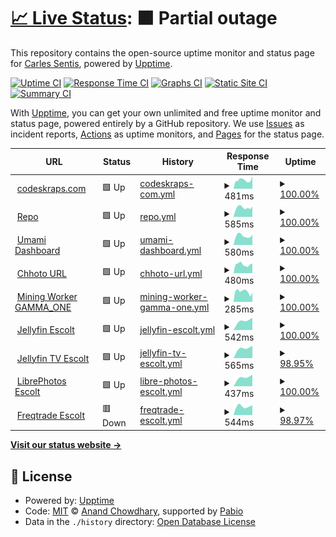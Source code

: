 # [📈 Live Status](https://status.codeskraps.com): <!--live status--> **🟧 Partial outage**

This repository contains the open-source uptime monitor and status page for [Carles Sentis](http://codeskraps.com), powered by [Upptime](https://github.com/upptime/upptime).

[![Uptime CI](https://github.com/codeskraps/upptime_codeskraps_status/workflows/Uptime%20CI/badge.svg)](https://github.com/codeskraps/upptime_codeskraps_status/actions?query=workflow%3A%22Uptime+CI%22)
[![Response Time CI](https://github.com/codeskraps/upptime_codeskraps_status/workflows/Response%20Time%20CI/badge.svg)](https://github.com/codeskraps/upptime_codeskraps_status/actions?query=workflow%3A%22Response+Time+CI%22)
[![Graphs CI](https://github.com/codeskraps/upptime_codeskraps_status/workflows/Graphs%20CI/badge.svg)](https://github.com/codeskraps/upptime_codeskraps_status/actions?query=workflow%3A%22Graphs+CI%22)
[![Static Site CI](https://github.com/codeskraps/upptime_codeskraps_status/workflows/Static%20Site%20CI/badge.svg)](https://github.com/codeskraps/upptime_codeskraps_status/actions?query=workflow%3A%22Static+Site+CI%22)
[![Summary CI](https://github.com/codeskraps/upptime_codeskraps_status/workflows/Summary%20CI/badge.svg)](https://github.com/codeskraps/upptime_codeskraps_status/actions?query=workflow%3A%22Summary+CI%22)

With [Upptime](https://upptime.js.org), you can get your own unlimited and free uptime monitor and status page, powered entirely by a GitHub repository. We use [Issues](https://github.com/codeskraps/upptime_codeskraps_status/issues) as incident reports, [Actions](https://github.com/codeskraps/upptime_codeskraps_status/actions) as uptime monitors, and [Pages](https://status.codeskraps.com) for the status page.

<!--start: status pages-->
<!-- This summary is generated by Upptime (https://github.com/upptime/upptime) -->
<!-- Do not edit this manually, your changes will be overwritten -->
<!-- prettier-ignore -->
| URL | Status | History | Response Time | Uptime |
| --- | ------ | ------- | ------------- | ------ |
| <img alt="" src="https://icons.duckduckgo.com/ip3/codeskraps.com.ico" height="13"> [codeskraps.com](https://codeskraps.com) | 🟩 Up | [codeskraps-com.yml](https://github.com/codeskraps/upptime_codeskraps_status/commits/HEAD/history/codeskraps-com.yml) | <details><summary><img alt="Response time graph" src="./graphs/codeskraps-com/response-time-week.png" height="20"> 481ms</summary><br><a href="https://status.codeskraps.com/history/codeskraps-com"><img alt="Response time 480" src="https://img.shields.io/endpoint?url=https%3A%2F%2Fraw.githubusercontent.com%2Fcodeskraps%2Fupptime_codeskraps_status%2FHEAD%2Fapi%2Fcodeskraps-com%2Fresponse-time.json"></a><br><a href="https://status.codeskraps.com/history/codeskraps-com"><img alt="24-hour response time 698" src="https://img.shields.io/endpoint?url=https%3A%2F%2Fraw.githubusercontent.com%2Fcodeskraps%2Fupptime_codeskraps_status%2FHEAD%2Fapi%2Fcodeskraps-com%2Fresponse-time-day.json"></a><br><a href="https://status.codeskraps.com/history/codeskraps-com"><img alt="7-day response time 481" src="https://img.shields.io/endpoint?url=https%3A%2F%2Fraw.githubusercontent.com%2Fcodeskraps%2Fupptime_codeskraps_status%2FHEAD%2Fapi%2Fcodeskraps-com%2Fresponse-time-week.json"></a><br><a href="https://status.codeskraps.com/history/codeskraps-com"><img alt="30-day response time 475" src="https://img.shields.io/endpoint?url=https%3A%2F%2Fraw.githubusercontent.com%2Fcodeskraps%2Fupptime_codeskraps_status%2FHEAD%2Fapi%2Fcodeskraps-com%2Fresponse-time-month.json"></a><br><a href="https://status.codeskraps.com/history/codeskraps-com"><img alt="1-year response time 480" src="https://img.shields.io/endpoint?url=https%3A%2F%2Fraw.githubusercontent.com%2Fcodeskraps%2Fupptime_codeskraps_status%2FHEAD%2Fapi%2Fcodeskraps-com%2Fresponse-time-year.json"></a></details> | <details><summary><a href="https://status.codeskraps.com/history/codeskraps-com">100.00%</a></summary><a href="https://status.codeskraps.com/history/codeskraps-com"><img alt="All-time uptime 100.00%" src="https://img.shields.io/endpoint?url=https%3A%2F%2Fraw.githubusercontent.com%2Fcodeskraps%2Fupptime_codeskraps_status%2FHEAD%2Fapi%2Fcodeskraps-com%2Fuptime.json"></a><br><a href="https://status.codeskraps.com/history/codeskraps-com"><img alt="24-hour uptime 100.00%" src="https://img.shields.io/endpoint?url=https%3A%2F%2Fraw.githubusercontent.com%2Fcodeskraps%2Fupptime_codeskraps_status%2FHEAD%2Fapi%2Fcodeskraps-com%2Fuptime-day.json"></a><br><a href="https://status.codeskraps.com/history/codeskraps-com"><img alt="7-day uptime 100.00%" src="https://img.shields.io/endpoint?url=https%3A%2F%2Fraw.githubusercontent.com%2Fcodeskraps%2Fupptime_codeskraps_status%2FHEAD%2Fapi%2Fcodeskraps-com%2Fuptime-week.json"></a><br><a href="https://status.codeskraps.com/history/codeskraps-com"><img alt="30-day uptime 100.00%" src="https://img.shields.io/endpoint?url=https%3A%2F%2Fraw.githubusercontent.com%2Fcodeskraps%2Fupptime_codeskraps_status%2FHEAD%2Fapi%2Fcodeskraps-com%2Fuptime-month.json"></a><br><a href="https://status.codeskraps.com/history/codeskraps-com"><img alt="1-year uptime 100.00%" src="https://img.shields.io/endpoint?url=https%3A%2F%2Fraw.githubusercontent.com%2Fcodeskraps%2Fupptime_codeskraps_status%2FHEAD%2Fapi%2Fcodeskraps-com%2Fuptime-year.json"></a></details>
| <img alt="" src="https://icons.duckduckgo.com/ip3/repo.codeskraps.com.ico" height="13"> [Repo](https://repo.codeskraps.com/codeskraps) | 🟩 Up | [repo.yml](https://github.com/codeskraps/upptime_codeskraps_status/commits/HEAD/history/repo.yml) | <details><summary><img alt="Response time graph" src="./graphs/repo/response-time-week.png" height="20"> 585ms</summary><br><a href="https://status.codeskraps.com/history/repo"><img alt="Response time 586" src="https://img.shields.io/endpoint?url=https%3A%2F%2Fraw.githubusercontent.com%2Fcodeskraps%2Fupptime_codeskraps_status%2FHEAD%2Fapi%2Frepo%2Fresponse-time.json"></a><br><a href="https://status.codeskraps.com/history/repo"><img alt="24-hour response time 646" src="https://img.shields.io/endpoint?url=https%3A%2F%2Fraw.githubusercontent.com%2Fcodeskraps%2Fupptime_codeskraps_status%2FHEAD%2Fapi%2Frepo%2Fresponse-time-day.json"></a><br><a href="https://status.codeskraps.com/history/repo"><img alt="7-day response time 585" src="https://img.shields.io/endpoint?url=https%3A%2F%2Fraw.githubusercontent.com%2Fcodeskraps%2Fupptime_codeskraps_status%2FHEAD%2Fapi%2Frepo%2Fresponse-time-week.json"></a><br><a href="https://status.codeskraps.com/history/repo"><img alt="30-day response time 581" src="https://img.shields.io/endpoint?url=https%3A%2F%2Fraw.githubusercontent.com%2Fcodeskraps%2Fupptime_codeskraps_status%2FHEAD%2Fapi%2Frepo%2Fresponse-time-month.json"></a><br><a href="https://status.codeskraps.com/history/repo"><img alt="1-year response time 586" src="https://img.shields.io/endpoint?url=https%3A%2F%2Fraw.githubusercontent.com%2Fcodeskraps%2Fupptime_codeskraps_status%2FHEAD%2Fapi%2Frepo%2Fresponse-time-year.json"></a></details> | <details><summary><a href="https://status.codeskraps.com/history/repo">100.00%</a></summary><a href="https://status.codeskraps.com/history/repo"><img alt="All-time uptime 100.00%" src="https://img.shields.io/endpoint?url=https%3A%2F%2Fraw.githubusercontent.com%2Fcodeskraps%2Fupptime_codeskraps_status%2FHEAD%2Fapi%2Frepo%2Fuptime.json"></a><br><a href="https://status.codeskraps.com/history/repo"><img alt="24-hour uptime 100.00%" src="https://img.shields.io/endpoint?url=https%3A%2F%2Fraw.githubusercontent.com%2Fcodeskraps%2Fupptime_codeskraps_status%2FHEAD%2Fapi%2Frepo%2Fuptime-day.json"></a><br><a href="https://status.codeskraps.com/history/repo"><img alt="7-day uptime 100.00%" src="https://img.shields.io/endpoint?url=https%3A%2F%2Fraw.githubusercontent.com%2Fcodeskraps%2Fupptime_codeskraps_status%2FHEAD%2Fapi%2Frepo%2Fuptime-week.json"></a><br><a href="https://status.codeskraps.com/history/repo"><img alt="30-day uptime 100.00%" src="https://img.shields.io/endpoint?url=https%3A%2F%2Fraw.githubusercontent.com%2Fcodeskraps%2Fupptime_codeskraps_status%2FHEAD%2Fapi%2Frepo%2Fuptime-month.json"></a><br><a href="https://status.codeskraps.com/history/repo"><img alt="1-year uptime 100.00%" src="https://img.shields.io/endpoint?url=https%3A%2F%2Fraw.githubusercontent.com%2Fcodeskraps%2Fupptime_codeskraps_status%2FHEAD%2Fapi%2Frepo%2Fuptime-year.json"></a></details>
| <img alt="" src="https://icons.duckduckgo.com/ip3/umami.codeskraps.com.ico" height="13"> [Umami Dashboard](https://umami.codeskraps.com/dashboard) | 🟩 Up | [umami-dashboard.yml](https://github.com/codeskraps/upptime_codeskraps_status/commits/HEAD/history/umami-dashboard.yml) | <details><summary><img alt="Response time graph" src="./graphs/umami-dashboard/response-time-week.png" height="20"> 580ms</summary><br><a href="https://status.codeskraps.com/history/umami-dashboard"><img alt="Response time 581" src="https://img.shields.io/endpoint?url=https%3A%2F%2Fraw.githubusercontent.com%2Fcodeskraps%2Fupptime_codeskraps_status%2FHEAD%2Fapi%2Fumami-dashboard%2Fresponse-time.json"></a><br><a href="https://status.codeskraps.com/history/umami-dashboard"><img alt="24-hour response time 650" src="https://img.shields.io/endpoint?url=https%3A%2F%2Fraw.githubusercontent.com%2Fcodeskraps%2Fupptime_codeskraps_status%2FHEAD%2Fapi%2Fumami-dashboard%2Fresponse-time-day.json"></a><br><a href="https://status.codeskraps.com/history/umami-dashboard"><img alt="7-day response time 580" src="https://img.shields.io/endpoint?url=https%3A%2F%2Fraw.githubusercontent.com%2Fcodeskraps%2Fupptime_codeskraps_status%2FHEAD%2Fapi%2Fumami-dashboard%2Fresponse-time-week.json"></a><br><a href="https://status.codeskraps.com/history/umami-dashboard"><img alt="30-day response time 576" src="https://img.shields.io/endpoint?url=https%3A%2F%2Fraw.githubusercontent.com%2Fcodeskraps%2Fupptime_codeskraps_status%2FHEAD%2Fapi%2Fumami-dashboard%2Fresponse-time-month.json"></a><br><a href="https://status.codeskraps.com/history/umami-dashboard"><img alt="1-year response time 581" src="https://img.shields.io/endpoint?url=https%3A%2F%2Fraw.githubusercontent.com%2Fcodeskraps%2Fupptime_codeskraps_status%2FHEAD%2Fapi%2Fumami-dashboard%2Fresponse-time-year.json"></a></details> | <details><summary><a href="https://status.codeskraps.com/history/umami-dashboard">100.00%</a></summary><a href="https://status.codeskraps.com/history/umami-dashboard"><img alt="All-time uptime 100.00%" src="https://img.shields.io/endpoint?url=https%3A%2F%2Fraw.githubusercontent.com%2Fcodeskraps%2Fupptime_codeskraps_status%2FHEAD%2Fapi%2Fumami-dashboard%2Fuptime.json"></a><br><a href="https://status.codeskraps.com/history/umami-dashboard"><img alt="24-hour uptime 100.00%" src="https://img.shields.io/endpoint?url=https%3A%2F%2Fraw.githubusercontent.com%2Fcodeskraps%2Fupptime_codeskraps_status%2FHEAD%2Fapi%2Fumami-dashboard%2Fuptime-day.json"></a><br><a href="https://status.codeskraps.com/history/umami-dashboard"><img alt="7-day uptime 100.00%" src="https://img.shields.io/endpoint?url=https%3A%2F%2Fraw.githubusercontent.com%2Fcodeskraps%2Fupptime_codeskraps_status%2FHEAD%2Fapi%2Fumami-dashboard%2Fuptime-week.json"></a><br><a href="https://status.codeskraps.com/history/umami-dashboard"><img alt="30-day uptime 100.00%" src="https://img.shields.io/endpoint?url=https%3A%2F%2Fraw.githubusercontent.com%2Fcodeskraps%2Fupptime_codeskraps_status%2FHEAD%2Fapi%2Fumami-dashboard%2Fuptime-month.json"></a><br><a href="https://status.codeskraps.com/history/umami-dashboard"><img alt="1-year uptime 100.00%" src="https://img.shields.io/endpoint?url=https%3A%2F%2Fraw.githubusercontent.com%2Fcodeskraps%2Fupptime_codeskraps_status%2FHEAD%2Fapi%2Fumami-dashboard%2Fuptime-year.json"></a></details>
| <img alt="" src="https://icons.duckduckgo.com/ip3/short.codeskraps.com.ico" height="13"> [Chhoto URL](https://short.codeskraps.com) | 🟩 Up | [chhoto-url.yml](https://github.com/codeskraps/upptime_codeskraps_status/commits/HEAD/history/chhoto-url.yml) | <details><summary><img alt="Response time graph" src="./graphs/chhoto-url/response-time-week.png" height="20"> 480ms</summary><br><a href="https://status.codeskraps.com/history/chhoto-url"><img alt="Response time 471" src="https://img.shields.io/endpoint?url=https%3A%2F%2Fraw.githubusercontent.com%2Fcodeskraps%2Fupptime_codeskraps_status%2FHEAD%2Fapi%2Fchhoto-url%2Fresponse-time.json"></a><br><a href="https://status.codeskraps.com/history/chhoto-url"><img alt="24-hour response time 528" src="https://img.shields.io/endpoint?url=https%3A%2F%2Fraw.githubusercontent.com%2Fcodeskraps%2Fupptime_codeskraps_status%2FHEAD%2Fapi%2Fchhoto-url%2Fresponse-time-day.json"></a><br><a href="https://status.codeskraps.com/history/chhoto-url"><img alt="7-day response time 480" src="https://img.shields.io/endpoint?url=https%3A%2F%2Fraw.githubusercontent.com%2Fcodeskraps%2Fupptime_codeskraps_status%2FHEAD%2Fapi%2Fchhoto-url%2Fresponse-time-week.json"></a><br><a href="https://status.codeskraps.com/history/chhoto-url"><img alt="30-day response time 471" src="https://img.shields.io/endpoint?url=https%3A%2F%2Fraw.githubusercontent.com%2Fcodeskraps%2Fupptime_codeskraps_status%2FHEAD%2Fapi%2Fchhoto-url%2Fresponse-time-month.json"></a><br><a href="https://status.codeskraps.com/history/chhoto-url"><img alt="1-year response time 471" src="https://img.shields.io/endpoint?url=https%3A%2F%2Fraw.githubusercontent.com%2Fcodeskraps%2Fupptime_codeskraps_status%2FHEAD%2Fapi%2Fchhoto-url%2Fresponse-time-year.json"></a></details> | <details><summary><a href="https://status.codeskraps.com/history/chhoto-url">100.00%</a></summary><a href="https://status.codeskraps.com/history/chhoto-url"><img alt="All-time uptime 100.00%" src="https://img.shields.io/endpoint?url=https%3A%2F%2Fraw.githubusercontent.com%2Fcodeskraps%2Fupptime_codeskraps_status%2FHEAD%2Fapi%2Fchhoto-url%2Fuptime.json"></a><br><a href="https://status.codeskraps.com/history/chhoto-url"><img alt="24-hour uptime 100.00%" src="https://img.shields.io/endpoint?url=https%3A%2F%2Fraw.githubusercontent.com%2Fcodeskraps%2Fupptime_codeskraps_status%2FHEAD%2Fapi%2Fchhoto-url%2Fuptime-day.json"></a><br><a href="https://status.codeskraps.com/history/chhoto-url"><img alt="7-day uptime 100.00%" src="https://img.shields.io/endpoint?url=https%3A%2F%2Fraw.githubusercontent.com%2Fcodeskraps%2Fupptime_codeskraps_status%2FHEAD%2Fapi%2Fchhoto-url%2Fuptime-week.json"></a><br><a href="https://status.codeskraps.com/history/chhoto-url"><img alt="30-day uptime 100.00%" src="https://img.shields.io/endpoint?url=https%3A%2F%2Fraw.githubusercontent.com%2Fcodeskraps%2Fupptime_codeskraps_status%2FHEAD%2Fapi%2Fchhoto-url%2Fuptime-month.json"></a><br><a href="https://status.codeskraps.com/history/chhoto-url"><img alt="1-year uptime 100.00%" src="https://img.shields.io/endpoint?url=https%3A%2F%2Fraw.githubusercontent.com%2Fcodeskraps%2Fupptime_codeskraps_status%2FHEAD%2Fapi%2Fchhoto-url%2Fuptime-year.json"></a></details>
| <img alt="" src="https://icons.duckduckgo.com/ip3/public-pool.io.ico" height="13"> [Mining Worker GAMMA_ONE](https://public-pool.io:40557/api/client/bc1qly6qksz72l3l8v7ugsvekf384a3xdysdr886z4) | 🟩 Up | [mining-worker-gamma-one.yml](https://github.com/codeskraps/upptime_codeskraps_status/commits/HEAD/history/mining-worker-gamma-one.yml) | <details><summary><img alt="Response time graph" src="./graphs/mining-worker-gamma-one/response-time-week.png" height="20"> 285ms</summary><br><a href="https://status.codeskraps.com/history/mining-worker-gamma-one"><img alt="Response time 372" src="https://img.shields.io/endpoint?url=https%3A%2F%2Fraw.githubusercontent.com%2Fcodeskraps%2Fupptime_codeskraps_status%2FHEAD%2Fapi%2Fmining-worker-gamma-one%2Fresponse-time.json"></a><br><a href="https://status.codeskraps.com/history/mining-worker-gamma-one"><img alt="24-hour response time 254" src="https://img.shields.io/endpoint?url=https%3A%2F%2Fraw.githubusercontent.com%2Fcodeskraps%2Fupptime_codeskraps_status%2FHEAD%2Fapi%2Fmining-worker-gamma-one%2Fresponse-time-day.json"></a><br><a href="https://status.codeskraps.com/history/mining-worker-gamma-one"><img alt="7-day response time 285" src="https://img.shields.io/endpoint?url=https%3A%2F%2Fraw.githubusercontent.com%2Fcodeskraps%2Fupptime_codeskraps_status%2FHEAD%2Fapi%2Fmining-worker-gamma-one%2Fresponse-time-week.json"></a><br><a href="https://status.codeskraps.com/history/mining-worker-gamma-one"><img alt="30-day response time 372" src="https://img.shields.io/endpoint?url=https%3A%2F%2Fraw.githubusercontent.com%2Fcodeskraps%2Fupptime_codeskraps_status%2FHEAD%2Fapi%2Fmining-worker-gamma-one%2Fresponse-time-month.json"></a><br><a href="https://status.codeskraps.com/history/mining-worker-gamma-one"><img alt="1-year response time 372" src="https://img.shields.io/endpoint?url=https%3A%2F%2Fraw.githubusercontent.com%2Fcodeskraps%2Fupptime_codeskraps_status%2FHEAD%2Fapi%2Fmining-worker-gamma-one%2Fresponse-time-year.json"></a></details> | <details><summary><a href="https://status.codeskraps.com/history/mining-worker-gamma-one">100.00%</a></summary><a href="https://status.codeskraps.com/history/mining-worker-gamma-one"><img alt="All-time uptime 100.00%" src="https://img.shields.io/endpoint?url=https%3A%2F%2Fraw.githubusercontent.com%2Fcodeskraps%2Fupptime_codeskraps_status%2FHEAD%2Fapi%2Fmining-worker-gamma-one%2Fuptime.json"></a><br><a href="https://status.codeskraps.com/history/mining-worker-gamma-one"><img alt="24-hour uptime 100.00%" src="https://img.shields.io/endpoint?url=https%3A%2F%2Fraw.githubusercontent.com%2Fcodeskraps%2Fupptime_codeskraps_status%2FHEAD%2Fapi%2Fmining-worker-gamma-one%2Fuptime-day.json"></a><br><a href="https://status.codeskraps.com/history/mining-worker-gamma-one"><img alt="7-day uptime 100.00%" src="https://img.shields.io/endpoint?url=https%3A%2F%2Fraw.githubusercontent.com%2Fcodeskraps%2Fupptime_codeskraps_status%2FHEAD%2Fapi%2Fmining-worker-gamma-one%2Fuptime-week.json"></a><br><a href="https://status.codeskraps.com/history/mining-worker-gamma-one"><img alt="30-day uptime 100.00%" src="https://img.shields.io/endpoint?url=https%3A%2F%2Fraw.githubusercontent.com%2Fcodeskraps%2Fupptime_codeskraps_status%2FHEAD%2Fapi%2Fmining-worker-gamma-one%2Fuptime-month.json"></a><br><a href="https://status.codeskraps.com/history/mining-worker-gamma-one"><img alt="1-year uptime 100.00%" src="https://img.shields.io/endpoint?url=https%3A%2F%2Fraw.githubusercontent.com%2Fcodeskraps%2Fupptime_codeskraps_status%2FHEAD%2Fapi%2Fmining-worker-gamma-one%2Fuptime-year.json"></a></details>
| <img alt="" src="https://icons.duckduckgo.com/ip3/escolt.eu.ico" height="13"> [Jellyfin Escolt](https://escolt.eu) | 🟩 Up | [jellyfin-escolt.yml](https://github.com/codeskraps/upptime_codeskraps_status/commits/HEAD/history/jellyfin-escolt.yml) | <details><summary><img alt="Response time graph" src="./graphs/jellyfin-escolt/response-time-week.png" height="20"> 542ms</summary><br><a href="https://status.codeskraps.com/history/jellyfin-escolt"><img alt="Response time 542" src="https://img.shields.io/endpoint?url=https%3A%2F%2Fraw.githubusercontent.com%2Fcodeskraps%2Fupptime_codeskraps_status%2FHEAD%2Fapi%2Fjellyfin-escolt%2Fresponse-time.json"></a><br><a href="https://status.codeskraps.com/history/jellyfin-escolt"><img alt="24-hour response time 587" src="https://img.shields.io/endpoint?url=https%3A%2F%2Fraw.githubusercontent.com%2Fcodeskraps%2Fupptime_codeskraps_status%2FHEAD%2Fapi%2Fjellyfin-escolt%2Fresponse-time-day.json"></a><br><a href="https://status.codeskraps.com/history/jellyfin-escolt"><img alt="7-day response time 542" src="https://img.shields.io/endpoint?url=https%3A%2F%2Fraw.githubusercontent.com%2Fcodeskraps%2Fupptime_codeskraps_status%2FHEAD%2Fapi%2Fjellyfin-escolt%2Fresponse-time-week.json"></a><br><a href="https://status.codeskraps.com/history/jellyfin-escolt"><img alt="30-day response time 542" src="https://img.shields.io/endpoint?url=https%3A%2F%2Fraw.githubusercontent.com%2Fcodeskraps%2Fupptime_codeskraps_status%2FHEAD%2Fapi%2Fjellyfin-escolt%2Fresponse-time-month.json"></a><br><a href="https://status.codeskraps.com/history/jellyfin-escolt"><img alt="1-year response time 542" src="https://img.shields.io/endpoint?url=https%3A%2F%2Fraw.githubusercontent.com%2Fcodeskraps%2Fupptime_codeskraps_status%2FHEAD%2Fapi%2Fjellyfin-escolt%2Fresponse-time-year.json"></a></details> | <details><summary><a href="https://status.codeskraps.com/history/jellyfin-escolt">100.00%</a></summary><a href="https://status.codeskraps.com/history/jellyfin-escolt"><img alt="All-time uptime 100.00%" src="https://img.shields.io/endpoint?url=https%3A%2F%2Fraw.githubusercontent.com%2Fcodeskraps%2Fupptime_codeskraps_status%2FHEAD%2Fapi%2Fjellyfin-escolt%2Fuptime.json"></a><br><a href="https://status.codeskraps.com/history/jellyfin-escolt"><img alt="24-hour uptime 100.00%" src="https://img.shields.io/endpoint?url=https%3A%2F%2Fraw.githubusercontent.com%2Fcodeskraps%2Fupptime_codeskraps_status%2FHEAD%2Fapi%2Fjellyfin-escolt%2Fuptime-day.json"></a><br><a href="https://status.codeskraps.com/history/jellyfin-escolt"><img alt="7-day uptime 100.00%" src="https://img.shields.io/endpoint?url=https%3A%2F%2Fraw.githubusercontent.com%2Fcodeskraps%2Fupptime_codeskraps_status%2FHEAD%2Fapi%2Fjellyfin-escolt%2Fuptime-week.json"></a><br><a href="https://status.codeskraps.com/history/jellyfin-escolt"><img alt="30-day uptime 100.00%" src="https://img.shields.io/endpoint?url=https%3A%2F%2Fraw.githubusercontent.com%2Fcodeskraps%2Fupptime_codeskraps_status%2FHEAD%2Fapi%2Fjellyfin-escolt%2Fuptime-month.json"></a><br><a href="https://status.codeskraps.com/history/jellyfin-escolt"><img alt="1-year uptime 100.00%" src="https://img.shields.io/endpoint?url=https%3A%2F%2Fraw.githubusercontent.com%2Fcodeskraps%2Fupptime_codeskraps_status%2FHEAD%2Fapi%2Fjellyfin-escolt%2Fuptime-year.json"></a></details>
| <img alt="" src="https://icons.duckduckgo.com/ip3/tv.escolt.eu.ico" height="13"> [Jellyfin TV Escolt](https://tv.escolt.eu) | 🟩 Up | [jellyfin-tv-escolt.yml](https://github.com/codeskraps/upptime_codeskraps_status/commits/HEAD/history/jellyfin-tv-escolt.yml) | <details><summary><img alt="Response time graph" src="./graphs/jellyfin-tv-escolt/response-time-week.png" height="20"> 565ms</summary><br><a href="https://status.codeskraps.com/history/jellyfin-tv-escolt"><img alt="Response time 565" src="https://img.shields.io/endpoint?url=https%3A%2F%2Fraw.githubusercontent.com%2Fcodeskraps%2Fupptime_codeskraps_status%2FHEAD%2Fapi%2Fjellyfin-tv-escolt%2Fresponse-time.json"></a><br><a href="https://status.codeskraps.com/history/jellyfin-tv-escolt"><img alt="24-hour response time 592" src="https://img.shields.io/endpoint?url=https%3A%2F%2Fraw.githubusercontent.com%2Fcodeskraps%2Fupptime_codeskraps_status%2FHEAD%2Fapi%2Fjellyfin-tv-escolt%2Fresponse-time-day.json"></a><br><a href="https://status.codeskraps.com/history/jellyfin-tv-escolt"><img alt="7-day response time 565" src="https://img.shields.io/endpoint?url=https%3A%2F%2Fraw.githubusercontent.com%2Fcodeskraps%2Fupptime_codeskraps_status%2FHEAD%2Fapi%2Fjellyfin-tv-escolt%2Fresponse-time-week.json"></a><br><a href="https://status.codeskraps.com/history/jellyfin-tv-escolt"><img alt="30-day response time 565" src="https://img.shields.io/endpoint?url=https%3A%2F%2Fraw.githubusercontent.com%2Fcodeskraps%2Fupptime_codeskraps_status%2FHEAD%2Fapi%2Fjellyfin-tv-escolt%2Fresponse-time-month.json"></a><br><a href="https://status.codeskraps.com/history/jellyfin-tv-escolt"><img alt="1-year response time 565" src="https://img.shields.io/endpoint?url=https%3A%2F%2Fraw.githubusercontent.com%2Fcodeskraps%2Fupptime_codeskraps_status%2FHEAD%2Fapi%2Fjellyfin-tv-escolt%2Fresponse-time-year.json"></a></details> | <details><summary><a href="https://status.codeskraps.com/history/jellyfin-tv-escolt">98.95%</a></summary><a href="https://status.codeskraps.com/history/jellyfin-tv-escolt"><img alt="All-time uptime 98.95%" src="https://img.shields.io/endpoint?url=https%3A%2F%2Fraw.githubusercontent.com%2Fcodeskraps%2Fupptime_codeskraps_status%2FHEAD%2Fapi%2Fjellyfin-tv-escolt%2Fuptime.json"></a><br><a href="https://status.codeskraps.com/history/jellyfin-tv-escolt"><img alt="24-hour uptime 98.27%" src="https://img.shields.io/endpoint?url=https%3A%2F%2Fraw.githubusercontent.com%2Fcodeskraps%2Fupptime_codeskraps_status%2FHEAD%2Fapi%2Fjellyfin-tv-escolt%2Fuptime-day.json"></a><br><a href="https://status.codeskraps.com/history/jellyfin-tv-escolt"><img alt="7-day uptime 98.95%" src="https://img.shields.io/endpoint?url=https%3A%2F%2Fraw.githubusercontent.com%2Fcodeskraps%2Fupptime_codeskraps_status%2FHEAD%2Fapi%2Fjellyfin-tv-escolt%2Fuptime-week.json"></a><br><a href="https://status.codeskraps.com/history/jellyfin-tv-escolt"><img alt="30-day uptime 98.95%" src="https://img.shields.io/endpoint?url=https%3A%2F%2Fraw.githubusercontent.com%2Fcodeskraps%2Fupptime_codeskraps_status%2FHEAD%2Fapi%2Fjellyfin-tv-escolt%2Fuptime-month.json"></a><br><a href="https://status.codeskraps.com/history/jellyfin-tv-escolt"><img alt="1-year uptime 98.95%" src="https://img.shields.io/endpoint?url=https%3A%2F%2Fraw.githubusercontent.com%2Fcodeskraps%2Fupptime_codeskraps_status%2FHEAD%2Fapi%2Fjellyfin-tv-escolt%2Fuptime-year.json"></a></details>
| <img alt="" src="https://icons.duckduckgo.com/ip3/photos.escolt.eu.ico" height="13"> [LibrePhotos Escolt](https://photos.escolt.eu) | 🟩 Up | [libre-photos-escolt.yml](https://github.com/codeskraps/upptime_codeskraps_status/commits/HEAD/history/libre-photos-escolt.yml) | <details><summary><img alt="Response time graph" src="./graphs/libre-photos-escolt/response-time-week.png" height="20"> 437ms</summary><br><a href="https://status.codeskraps.com/history/libre-photos-escolt"><img alt="Response time 437" src="https://img.shields.io/endpoint?url=https%3A%2F%2Fraw.githubusercontent.com%2Fcodeskraps%2Fupptime_codeskraps_status%2FHEAD%2Fapi%2Flibre-photos-escolt%2Fresponse-time.json"></a><br><a href="https://status.codeskraps.com/history/libre-photos-escolt"><img alt="24-hour response time 469" src="https://img.shields.io/endpoint?url=https%3A%2F%2Fraw.githubusercontent.com%2Fcodeskraps%2Fupptime_codeskraps_status%2FHEAD%2Fapi%2Flibre-photos-escolt%2Fresponse-time-day.json"></a><br><a href="https://status.codeskraps.com/history/libre-photos-escolt"><img alt="7-day response time 437" src="https://img.shields.io/endpoint?url=https%3A%2F%2Fraw.githubusercontent.com%2Fcodeskraps%2Fupptime_codeskraps_status%2FHEAD%2Fapi%2Flibre-photos-escolt%2Fresponse-time-week.json"></a><br><a href="https://status.codeskraps.com/history/libre-photos-escolt"><img alt="30-day response time 437" src="https://img.shields.io/endpoint?url=https%3A%2F%2Fraw.githubusercontent.com%2Fcodeskraps%2Fupptime_codeskraps_status%2FHEAD%2Fapi%2Flibre-photos-escolt%2Fresponse-time-month.json"></a><br><a href="https://status.codeskraps.com/history/libre-photos-escolt"><img alt="1-year response time 437" src="https://img.shields.io/endpoint?url=https%3A%2F%2Fraw.githubusercontent.com%2Fcodeskraps%2Fupptime_codeskraps_status%2FHEAD%2Fapi%2Flibre-photos-escolt%2Fresponse-time-year.json"></a></details> | <details><summary><a href="https://status.codeskraps.com/history/libre-photos-escolt">100.00%</a></summary><a href="https://status.codeskraps.com/history/libre-photos-escolt"><img alt="All-time uptime 100.00%" src="https://img.shields.io/endpoint?url=https%3A%2F%2Fraw.githubusercontent.com%2Fcodeskraps%2Fupptime_codeskraps_status%2FHEAD%2Fapi%2Flibre-photos-escolt%2Fuptime.json"></a><br><a href="https://status.codeskraps.com/history/libre-photos-escolt"><img alt="24-hour uptime 100.00%" src="https://img.shields.io/endpoint?url=https%3A%2F%2Fraw.githubusercontent.com%2Fcodeskraps%2Fupptime_codeskraps_status%2FHEAD%2Fapi%2Flibre-photos-escolt%2Fuptime-day.json"></a><br><a href="https://status.codeskraps.com/history/libre-photos-escolt"><img alt="7-day uptime 100.00%" src="https://img.shields.io/endpoint?url=https%3A%2F%2Fraw.githubusercontent.com%2Fcodeskraps%2Fupptime_codeskraps_status%2FHEAD%2Fapi%2Flibre-photos-escolt%2Fuptime-week.json"></a><br><a href="https://status.codeskraps.com/history/libre-photos-escolt"><img alt="30-day uptime 100.00%" src="https://img.shields.io/endpoint?url=https%3A%2F%2Fraw.githubusercontent.com%2Fcodeskraps%2Fupptime_codeskraps_status%2FHEAD%2Fapi%2Flibre-photos-escolt%2Fuptime-month.json"></a><br><a href="https://status.codeskraps.com/history/libre-photos-escolt"><img alt="1-year uptime 100.00%" src="https://img.shields.io/endpoint?url=https%3A%2F%2Fraw.githubusercontent.com%2Fcodeskraps%2Fupptime_codeskraps_status%2FHEAD%2Fapi%2Flibre-photos-escolt%2Fuptime-year.json"></a></details>
| <img alt="" src="https://icons.duckduckgo.com/ip3/trade.escolt.eu.ico" height="13"> [Freqtrade Escolt](https://trade.escolt.eu) | 🟥 Down | [freqtrade-escolt.yml](https://github.com/codeskraps/upptime_codeskraps_status/commits/HEAD/history/freqtrade-escolt.yml) | <details><summary><img alt="Response time graph" src="./graphs/freqtrade-escolt/response-time-week.png" height="20"> 544ms</summary><br><a href="https://status.codeskraps.com/history/freqtrade-escolt"><img alt="Response time 544" src="https://img.shields.io/endpoint?url=https%3A%2F%2Fraw.githubusercontent.com%2Fcodeskraps%2Fupptime_codeskraps_status%2FHEAD%2Fapi%2Ffreqtrade-escolt%2Fresponse-time.json"></a><br><a href="https://status.codeskraps.com/history/freqtrade-escolt"><img alt="24-hour response time 540" src="https://img.shields.io/endpoint?url=https%3A%2F%2Fraw.githubusercontent.com%2Fcodeskraps%2Fupptime_codeskraps_status%2FHEAD%2Fapi%2Ffreqtrade-escolt%2Fresponse-time-day.json"></a><br><a href="https://status.codeskraps.com/history/freqtrade-escolt"><img alt="7-day response time 544" src="https://img.shields.io/endpoint?url=https%3A%2F%2Fraw.githubusercontent.com%2Fcodeskraps%2Fupptime_codeskraps_status%2FHEAD%2Fapi%2Ffreqtrade-escolt%2Fresponse-time-week.json"></a><br><a href="https://status.codeskraps.com/history/freqtrade-escolt"><img alt="30-day response time 544" src="https://img.shields.io/endpoint?url=https%3A%2F%2Fraw.githubusercontent.com%2Fcodeskraps%2Fupptime_codeskraps_status%2FHEAD%2Fapi%2Ffreqtrade-escolt%2Fresponse-time-month.json"></a><br><a href="https://status.codeskraps.com/history/freqtrade-escolt"><img alt="1-year response time 544" src="https://img.shields.io/endpoint?url=https%3A%2F%2Fraw.githubusercontent.com%2Fcodeskraps%2Fupptime_codeskraps_status%2FHEAD%2Fapi%2Ffreqtrade-escolt%2Fresponse-time-year.json"></a></details> | <details><summary><a href="https://status.codeskraps.com/history/freqtrade-escolt">98.97%</a></summary><a href="https://status.codeskraps.com/history/freqtrade-escolt"><img alt="All-time uptime 98.97%" src="https://img.shields.io/endpoint?url=https%3A%2F%2Fraw.githubusercontent.com%2Fcodeskraps%2Fupptime_codeskraps_status%2FHEAD%2Fapi%2Ffreqtrade-escolt%2Fuptime.json"></a><br><a href="https://status.codeskraps.com/history/freqtrade-escolt"><img alt="24-hour uptime 98.30%" src="https://img.shields.io/endpoint?url=https%3A%2F%2Fraw.githubusercontent.com%2Fcodeskraps%2Fupptime_codeskraps_status%2FHEAD%2Fapi%2Ffreqtrade-escolt%2Fuptime-day.json"></a><br><a href="https://status.codeskraps.com/history/freqtrade-escolt"><img alt="7-day uptime 98.97%" src="https://img.shields.io/endpoint?url=https%3A%2F%2Fraw.githubusercontent.com%2Fcodeskraps%2Fupptime_codeskraps_status%2FHEAD%2Fapi%2Ffreqtrade-escolt%2Fuptime-week.json"></a><br><a href="https://status.codeskraps.com/history/freqtrade-escolt"><img alt="30-day uptime 98.97%" src="https://img.shields.io/endpoint?url=https%3A%2F%2Fraw.githubusercontent.com%2Fcodeskraps%2Fupptime_codeskraps_status%2FHEAD%2Fapi%2Ffreqtrade-escolt%2Fuptime-month.json"></a><br><a href="https://status.codeskraps.com/history/freqtrade-escolt"><img alt="1-year uptime 98.97%" src="https://img.shields.io/endpoint?url=https%3A%2F%2Fraw.githubusercontent.com%2Fcodeskraps%2Fupptime_codeskraps_status%2FHEAD%2Fapi%2Ffreqtrade-escolt%2Fuptime-year.json"></a></details>

<!--end: status pages-->

[**Visit our status website →**](https://status.codeskraps.com)

## 📄 License

- Powered by: [Upptime](https://github.com/upptime/upptime)
- Code: [MIT](./LICENSE) © [Anand Chowdhary](https://anandchowdhary.com), supported by [Pabio](https://pabio.com)
- Data in the `./history` directory: [Open Database License](https://opendatacommons.org/licenses/odbl/1-0/)
